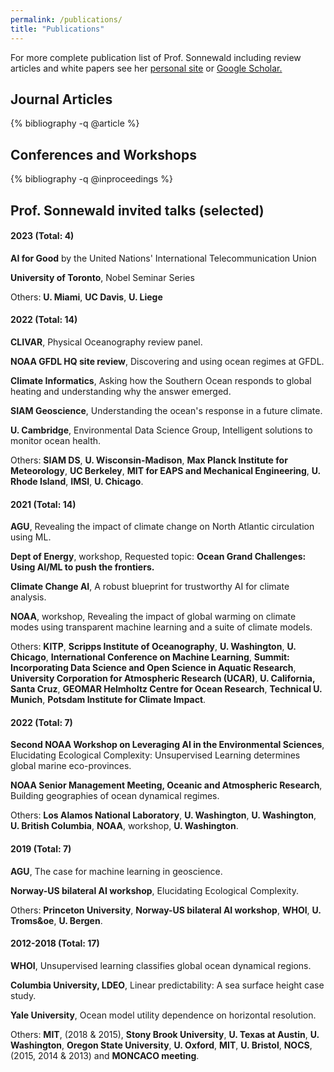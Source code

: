 ```yaml
---
permalink: /publications/
title: "Publications"
---
```


<!-- https://github.com/inukshuk/jekyll-scholar/issues/75 -->
<style>ol.bibliography li { list-style: none }</style>


For more complete publication list of Prof. Sonnewald including review articles and white papers see her [personal site](https://msonnewald.com/publications) or [Google Scholar.](https://scholar.google.com/citations?user=kSxRj7gAAAAJ)

## Journal Articles

{% bibliography -q @article %}


## Conferences and Workshops

{% bibliography -q @inproceedings %}



## Prof. Sonnewald invited talks (selected)

#### 2023 (Total: 4)

**AI for Good** by the United Nations' International Telecommunication Union

 **University of Toronto**, Nobel Seminar Series

 Others: **U. Miami**, **UC Davis**, **U. Liege**

#### 2022 (Total: 14)

 **CLIVAR**, Physical Oceanography review panel.

 **NOAA GFDL HQ site review**, Discovering and using ocean regimes at GFDL.

 **Climate Informatics**, Asking how the Southern Ocean responds to global heating and understanding why the answer emerged. 

 **SIAM Geoscience**, Understanding the ocean's response in a future climate.

 **U. Cambridge**, Environmental Data Science Group,  Intelligent solutions to monitor ocean health.

Others: **SIAM DS**, **U. Wisconsin-Madison**, **Max Planck Institute  for Meteorology**, **UC Berkeley**,  **MIT for EAPS and Mechanical Engineering**, **U. Rhode Island**, **IMSI**, **U. Chicago**.

#### 2021 (Total: 14)

**AGU**, Revealing the impact of climate change on North Atlantic circulation using ML.

**Dept of Energy**, workshop, Requested topic: **Ocean Grand Challenges: Using AI/ML to push the frontiers.**

**Climate Change AI**, A robust blueprint for trustworthy AI for climate analysis.

**NOAA**, workshop, Revealing the impact of global warming on climate modes using transparent machine learning and a suite of climate models. 

Others: **KITP**, **Scripps Institute of Oceanography**, **U. Washington**, **U. Chicago**, **International Conference on Machine Learning**, **Summit: Incorporating Data Science and Open Science in Aquatic Research**, **University Corporation for Atmospheric Research (UCAR)**, **U. California, Santa Cruz**, **GEOMAR Helmholtz Centre for Ocean Research**, **Technical U. Munich**, **Potsdam Institute for Climate Impact**.



#### 2022 (Total: 7)
**Second NOAA Workshop on Leveraging AI in the Environmental Sciences**, Elucidating Ecological Complexity: Unsupervised Learning determines global marine eco-provinces.

**NOAA Senior Management Meeting, Oceanic and Atmospheric Research**, Building geographies of ocean dynamical regimes.

Others: **Los Alamos National Laboratory**, **U. Washington**, **U. Washington**, **U. British Columbia**, **NOAA**, workshop, **U. Washington**.

#### 2019 (Total: 7)

 **AGU**, The case for machine learning in geoscience.

**Norway-US bilateral AI workshop**, Elucidating Ecological Complexity.

Others: **Princeton University**, **Norway-US bilateral AI workshop**, **WHOI**, **U. Troms&oe**, **U. Bergen**. 


#### 2012-2018 (Total: 17)

**WHOI**, Unsupervised learning classifies global ocean dynamical regions.

**Columbia University, LDEO**, Linear predictability: A sea surface height case study.

**Yale University**, Ocean model utility dependence on horizontal resolution.

Others: **MIT**, (2018 & 2015), **Stony Brook University**, **U. Texas at Austin**, **U. Washington**, **Oregon State University**, **U. Oxford**, **MIT**, **U. Bristol**, **NOCS**, (2015, 2014 & 2013) and **MONCACO meeting**. 
